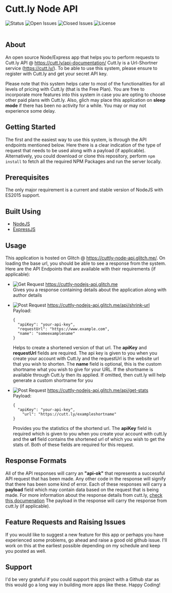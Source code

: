 # Cutt.ly Node API
![Status](https://img.shields.io/github/checks-status/sricharankrishnan/cuttly-node-api/master)
![Open Issues](https://img.shields.io/github/issues-raw/sricharankrishnan/newsapiorg-node-api)
![Closed Issues](https://img.shields.io/github/issues-closed-raw/sricharankrishnan/cuttly-node-api)
![License](https://img.shields.io/github/license/sricharankrishnan/cuttly-node-api)
<br/>
<br/>
## About
An open source Node/Express app that helps you to perform requests to Cutt.ly API @ <https://cutt.ly/api-documentation/> Cutt.ly is a Url-Shortner service (<https://cutt.ly/>). To be able to use this system, please ensure to register with Cutt.ly and get your secret API key.

Please note that this system helps cater to most of the functionalities for all levels of pricing with Cutt.ly (that is the Free Plan). 
You are free to incorporate more features into this system in case you are opting to choose other paid plans with Cutt.ly. Also, glich may 
place this application on __sleep mode__ if there has been no activity for a while. You may or may not experience some delay.

## Getting Started
The first and the easiest way to use this system, is through the API endpoints mentioned below. Here there is a clear indication of the type of request that needs to be used along with a payload (if applicable). Alternatively, you could download or clone this repository, perform ```npm install``` to fetch all the required NPM Packages and run the server locally.

## Prerequisites
The only major requirement is a current and stable version of NodeJS with ES2015 support.

## Built Using
- [NodeJS](https://nodejs.org/en/)
- [ExpressJS](https://expressjs.com/)

## Usage
This application is hosted on Glitch @ https://cuttly-node-api.glitch.me/. On loading the base url, you should be able to see a response 
from the system. Here are the API Endpoints that are available with their requirements (if applicable):

- ![Get Request](https://img.shields.io/badge/method-get-orange) https://cuttly-nodejs-api.glitch.me<br/>
  Gives you a response containing details about the application along with author details

- ![Post Request](https://img.shields.io/badge/method-post-orange) https://cuttly-nodejs-api.glitch.me/api/shrink-url<br/>
  Payload:
  ```
  {
    "apiKey": "your-api-key",
    "requestUrl": "https://www.example.com",
    "name": "someexamplename"
  }
  ```
  Helps to create a shortened version of that url. The __apiKey__ and __requestUrl__ fields are required. The api key is given to you when 
  you create your account with Cutt.ly and the requestUrl is the website url that you wish to shorten. The __name__ field is optional, this is the 
  custom shortname what you wish to give for your URL. If the shortname is available through Cutt.ly then its applied. If omitted, then cutt.ly will 
  help generate a custom shortname for you

- ![Post Request](https://img.shields.io/badge/method-post-orange) https://cuttly-nodejs-api.glitch.me/api/get-stats<br/>
  Payload:
  ```
  {
    "apiKey": "your-api-key",
	  "url": "https://cutt.ly/exampleshortname"
  }
  ```
  Provides you the statistics of the shortend url. The __apiKey__ field is required which is given to you when you create your account with 
  cutt.ly and the __url__ field contains the shortened url of which you wish to get the stats of. Both of these fields are required for this 
  request.

## Response Formats
All of the API responses will carry an __"api-ok"__ that represents a successful API request that has been made. Any other code in the response will 
signify that there has been some kind of error. Each of these responses will carry a __payload__ field which may contain data based on the request 
that is being made. For more information about the response details from cutt.ly, [check this documenation](https://cutt.ly/api-documentation/cuttly-links-api)
The payload in the response will carry the response from cutt.ly (if applicable).

## Feature Requests and Raising Issues
If you would like to suggest a new feature for this app or perhaps you have experienced some problems, go ahead and raise a good old github issue. 
I'll work on this at the earliest possible depending on my schedule and keep you posted as well.

## Support
I'd be very grateful if you could support this project with a Github star as this would go a long way in building more apps like these. 
Happy Coding!
